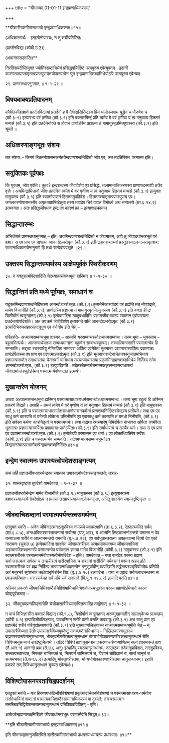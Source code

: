 +++
title = "श्रीभाष्यम् 01-01-11 इन्द्रप्राणाधिकरणम्"

+++
<div claऽऽ="elementor-widget-container">

**श्रीशारीरकमीमांसाभाष्ये इन्द्रप्राणाधिकरणम्॥११॥

(अधिकरणार्थः – इन्द्रत्वेनोपास्यः, न तु शचीपतिरिन्द्रः

(प्रतर्दनविद्या (कौषी.उ.3))

(अवान्तरसङ्गतिः)**

निरतिशयदीप्तियुक्तं ज्योतिश्शब्दाभिधेयं प्रसिद्धवन्निर्दिष्टं परमपुरुष एवेत्युक्तम्। इदानीं कारणत्वव्याप्तामृतत्वप्राप्त्युपायतयोपास्यत्वेन श्रुत इन्द्रप्राणादिशब्दाभिधेयोऽपि परमपुरुष एवेत्याह

२९. प्राणस्तथाऽनुगमात् ॥ १-१-२९ ॥

## विषयवाक्यप्रतिपादनम्

कौषीतकीब्राह्मणे प्रतर्दनविद्यायां प्रतर्दनो ह वै दैवोदासिरिन्द्रस्य प्रियं धामोपजगाम युद्धेन च पौरुषेण च (कौ.३-१) इत्यारभ्य वरं वृणीष्व (कौ.३.१) इति वक्तारमिन्द्रं प्रति त्वमेव मे वरं वृणीष्व यं त्व मनुष्याय हिततमं मन्यसे (कौ.३.१) इति प्रतर्दनेनोक्ते स होवाच प्राणोऽस्मि प्रज्ञात्मा तं मामायुरमृतमित्युपास्स्व (कौ.३.१) इति श्रूयते ॥

## अधिकरणाङ्गभूतः संशयः

तत्र संशयः – किमयं हिततमोपासनकर्मतयेन्द्रप्राणशब्दनिर्दिष्टो जीव एव; उत तदतिरिक्तः परमात्मा इति।

## सयुक्तिकः पूर्वपक्षः

किं युक्तम्, जीव एवेति। कुतः? इन्द्रशब्दस्य जीवविशेष एव प्रसिद्धेः, तत्समानाधिकरणस्य प्राणशब्दस्यापि तत्रैव वृत्तेः। अयमिन्द्राभिधानो जीवः प्रतर्दनेन त्वमेव मे वरं वृणीष्व यं त्वं मनुष्याय हिततमं मन्यसे (कौ.३.१) इत्युक्तः मामुपास्व (कौ.३.१) इति स्वात्मोपासनं हिततममुपदिदेश। हिततमश्चामृतत्वप्राप्त्युपाय एव। जगत्कारणोपासनस्यैव अमृतत्वप्राप्तिहेतुता तस्य तावदेव चिरं यावन्न विमोक्ष्ये अथ सम्पत्स्ये (छा.६.१४.२) इत्यवगता। अतः प्रसिद्धजीवभाव इन्द्र एव कारणं ब्रह – इत्याशङ्कायाम्

## सिद्धान्तारम्भः

अभिधीयते प्राणस्तथानुगमात् – इति; अयमिन्द्रप्राणशब्दनिर्दिष्टो न जीवमात्रम्, अपि तु जीवादर्थान्तरभूतं परं ब्रह्म। स एष प्राण एव प्रज्ञात्मा आनन्दोऽजरोमृतः (कौ.३.१) इतीन्द्रप्राणशब्दाभ्यां प्रस्तुतस्याऽनन्दजरामृतशब्द सामानाधिकरण्येनानुगमो हि तथा सत्येवोपपद्यते ॥२९॥

## उक्तस्य सिद्धान्तस्यार्थस्य आक्षेपपूर्वकं स्थिरीकरणम्

३०. न वक्तुरात्मोपेदशादिति चेदध्यात्मसंबन्धभूमा ह्यस्मिन् ॥ १-१-३० ॥

## सिद्धान्तिनं प्रति मध्ये पूर्वपक्षः, समाधानं च

यदुक्तमिन्द्रप्राणशब्दनिर्दिष्टस्य आनन्दोऽजरोऽमृतः (कौ.३.९) इत्यनेनैकार्थ्यादयं परं ब्रह्मेति तत् नोपपद्यते, मामेव विजानीहि (कौ.३.१), प्राणोऽस्मि प्रज्ञात्मा तं मामायुरमृतमित्युपास्स्व (कौ.३.१) इति वक्ता हीन्द्रः त्रिशीर्षाणं त्वाष्ट्रमहनम् (कौ.३.१) इत्येवमादिना त्वाष्ट्रवधादिभिः प्रज्ञातजीवभावस्य स्वात्मन एवोपास्यतां प्रतर्दनायोपदिशति। अत उपक्रमे जीविविशेष इत्यवगते सति आनन्दोऽजरोऽमृतः (कौ.३.९) इत्यादिभिरुपसंहारस्तदनुगुण एव वर्णनीय इति चेत् –

परिहरति- अध्यात्मसम्बन्धभूमा ह्यस्मन् – आत्मनि यस्सम्बन्धस्सोऽध्यात्मसम्बन्धः। तस्य भूमा – भूयस्त्वम् – बहुत्वमित्यर्थः। आत्मन्याधेयतया सम्बध्यमानानां बहुत्वेन सम्बन्धबहुत्वम्। तच्चास्मिन्वक्तरि परमात्मन्येव हि सम्भवति। तद्यथा रथस्यारेषु नेमिरर्पिता नाभावरा अर्पिता एवमेवैता भूतमात्राः प्रज्ञामात्रास्वर्पिताः प्रज्ञामात्राः प्राणेऽर्पितास्स एष प्राण एव प्रज्ञात्माऽजरोऽमृतः (कौ.३.९) इति भूतमात्राशब्देनाचेतनवस्तुजातमभिधाय प्रज्ञामात्राशब्देन तदाधारतया चेतनवर्गं चाभिधाय तस्याप्याधारतया प्रकृतमिन्द्रप्राणशब्दाभिधेयं निर्दिश्य तमेव आनन्दोऽजरोऽमृतः, (कौ.३.९) इत्युपदिशति। तदेतच्चेतनाचेतनात्मककृत्स्नवस्त्वाधारत्वं जीवादर्थान्तरभूतेऽस्मिन् परमात्मन्येवोपपद्यत इत्यर्थः।

## मुखान्तरेण योजनम्

अथवा अध्यात्मसम्बन्धभूमा ह्यस्मिन्
परमात्मासाधारणधर्मसम्बन्धोऽध्यात्मसम्बन्धः। तस्य भूमा बहुत्वं हि अस्मिन् प्रकरणे विद्यते। तथाहि – प्रथमं त्वमेव मे वरं वृणीष्व यं त्वं मनुष्याय हिततमं मन्यसे (कौ.३.९) इति मामुपास्स्व (कौ.३.९) इति च परमात्मासाधारणमोक्षसाधानोपासनकर्मत्वं प्राणशब्दनिर्दिष्टस्येन्द्रस्य प्रतीयते। तथा एष एव साधु कर्म कारयति तं यमेभ्यो लोकेभ्य उन्निनीषति एष एवासाधु कर्म कारयति तं यमधो निनीषति, (कौ.३.९) इति सर्वस्य कर्मणः कारयितृत्वं च परमात्मधर्मः। तथा तद्यथा रथस्यारेषु नेमिरर्पिता नाभावरा
अर्पिताः एवमेवैता भूतमात्राः प्रज्ञामात्रास्वर्पिताः प्रज्ञामात्राः प्राणेऽर्पिताः (कौ.३.९) इति सर्वाधारत्वं च तस्यैव धर्मः। तथा स एष प्राण एव प्रज्ञात्माऽनन्दोऽजरोऽमृतः (कौ.३.९) इत्येतेऽपि परमात्मन एव धर्माः।
एष लोकाधिपतिरेष सर्वेशः (कोषी.३.९) इति च परमात्मन्येव सम्भवति। तदेवमध्यात्मसम्बन्धभूम्नोऽत्र विद्यमानत्वात्परमात्मैवात्रेन्द्रप्राणशब्दनिर्दिष्टः॥३०॥

## इन्द्रेण स्वात्मनः उपास्यत्वोपदेशसाङ्गत्यम्

कथं तर्हि प्रज्ञातजीवभावस्येन्द्रस्य स्वात्मन उपास्यत्वोपदेशस्सङ्गच्छते; तत्राह-

३१. शास्त्रदृष्ट्या तूपदेशो वामदेववत् ॥ १-१-३१ ॥

प्रज्ञातजीवभावेनेन्द्रेण मामेव विजानीहि (कौ.३.१.) मामुपास्स्व (कौ.३.१.) इत्युपास्यस्य ब्रह्मणस्स्वात्मत्वेनोपदेशोऽयं न प्रमाणान्तरप्राप्तस्वात्मावलोकनकृतः, अपितु शास्त्रेण स्वात्मदृष्टिकृतः ॥

## जीववाचिशब्दानां परमात्मपर्यन्तत्वसमर्थनम्

एतदुक्तं भवति – अनेन जीवेनाऽत्मनाऽनुप्रविश्य नामरूपे व्याकरवाणि (छा.६.३.२), ऐतदात्म्यमिदं सर्वम् (छां.६.८.७), अन्तःप्रविष्टश्शास्ताजनानां सर्वात्मा (यजु.आर), य आत्मनि तिष्ठन्नात्मनोऽन्तरो यमात्मा न वेद यस्याऽत्मा शरीरं य आत्मानमन्तरो यमयति (बृ.५.७.२२), एष सर्वभूतान्तरात्मा अपहतपाप्मा दिव्यो देव एको नारायणः (सुबाल.७) इत्येवमादिना शास्त्रेण जीवात्मशरीरकं परमात्मानमवगम्य जीवात्मवाचिनां अहंत्वमादिशब्दानामपि परमात्मन्येव पर्यवसानं ज्ञात्वा मामेव विजानीहि (कौषी.३.९) मामुपास्स्व (कौ.३.१) इति स्वात्मशरीरकं परमात्मानमेवोपास्यत्वेनोपदिदेश – इति। वामदेववत् – यथा वामदेवः परस्य ब्रह्मणः सर्वान्तरात्मत्वं सर्वस्य च तच्छरीरत्वं शरीरवाचिनां च शब्दानां शरीरिणि पर्यवसानं पश्यन् अहम् इति स्वात्मशरीरकं परं ब्रह्म निर्दिश्य तत्सामानाधिकरण्येन मनुसूर्यादीन् व्यपदिशति तद्धैतत्पश्यन्नृषिर्वामदेवः प्रतिपेदे अहं मनुरभवं सूर्यश्चाहं कक्षीवानृषिरस्मि विप्रः (बृ.३.४.१०) इत्यादिना। यथा च प्रह्लादः सर्वगत्वादनन्तस्य स एवाहमवस्थितः। मत्तस्सर्वमहं सर्वं मयि सर्वं सनातने (वि.पु.१.१९.८९) इत्यादि वदति॥३१॥

  अस्मिन् प्रकरणे जीववाचिभिश्शब्दैरचिद्विशेषाभिधायिभिश्चोपास्यभूतस्य परस्य ब्रह्मणोऽभिधाने कारणं चोद्यपूर्वकमाह –

३२. जीवमुख्यप्राणलिङ्गान्नेति चेन्नोपासात्रैविध्यादाश्रितत्वादिह तद्योगात् ॥ १-१-३२ ॥

न वाचं विजिज्ञासीत वक्तारं विद्यात् (कौ.१.८), त्रिशीर्षाणं त्वाष्ट्रमहनम् अरुन्मुखान्यतीन् सालावृकेभ्यः प्रायच्छम् (कौषी ३.१) इत्यादिजीवलिङ्गात्, यावदस्मिन् शरीरे प्राणो वसति तावदायुः (कौ.३.१) अथ खलु प्राण एव प्रज्ञात्मेदं शरीरं परिगृह्योत्थापयति (कौ.३.१) इति मुख्यप्राणलिङ्गाच्च नाध्यात्मसम्बन्धभूमेति चेत् – न, उपासात्रैविध्यात् हेतोः उपासनात्रैविध्यमुपदेष्टुं तत्तच्छब्देनाभिधानम् – निखिलकारणभूतस्य ब्रह्मणस्स्वरूपेणानुसन्धानम्, भोक्तृवर्गशरीरकत्वानुसन्धानं भोग्यभोगोपकरणशरीरकत्वानुसन्धानं चेति त्रिविधमनुसन्धानं उपदेष्टुमित्यर्थः। तदिदं त्रिविधं ब्रह्मानुसन्धानं प्रकरणान्तरेष्वप्याश्रितम् सत्यं ज्ञानमनन्तं ब्रह्म (तै.आन.१) आनन्दो ब्रह्म (तै.भृ.६.अनु) इत्यादिषु स्वरूपानुसन्धानम्; तत्सृष्ट्वा तदेवानुप्राविशत्, तदनुप्रविश्य, सच्चत्यच्चाभवत्, निरुक्तं चानिरुक्तं च, निलयनं चानिलयनं च, विज्ञानं चाविज्ञानं च, सत्यं चानृतं च सत्यमभवत् (तै.अन.६.२) इत्यादिषु भोक्तृशरीरतया, भोग्यभोगोपकारणशरीरतया चानुसन्धानम्। इहापि प्रकरणे तत् त्रिविधमनुसन्धानं युज्यत एवेत्यर्थः।

## विशिष्टोपासनपरताचिह्नप्रदर्शनम्

एतदुक्तं भवति – यत्र हिरण्यगर्भादिजीवविशेषाणां प्रकृत्याद्यचेतनविशेषाणां च परमात्मासाधारण-धर्मयोगः तदभिधायिनां शब्दानां परमात्मवाचिशब्दैस्सामानाधिकरण्यं वा दृश्यते; तत्र परमात्मनः तत्तच्चिदचिद्विशेषान्तरात्मत्वानुसन्धानं प्रतिपिपादयिषितम् – इति।

अतोऽत्रेन्द्रप्राणशब्दनिर्दिष्टो जीवादर्थान्तरभूतः परमात्मैवेति
सिद्धम्॥ ३२॥

**इति श्रीशारीरकमीमांसाभाष्ये इन्द्रप्राणाधिकरणम्॥११॥

इति श्रीभगवद्रामानुजविरचिते शारीरकमीमांसाभाष्ये प्रथमस्याध्यायस्य प्रथमःपादः ॥१॥**

</div>
